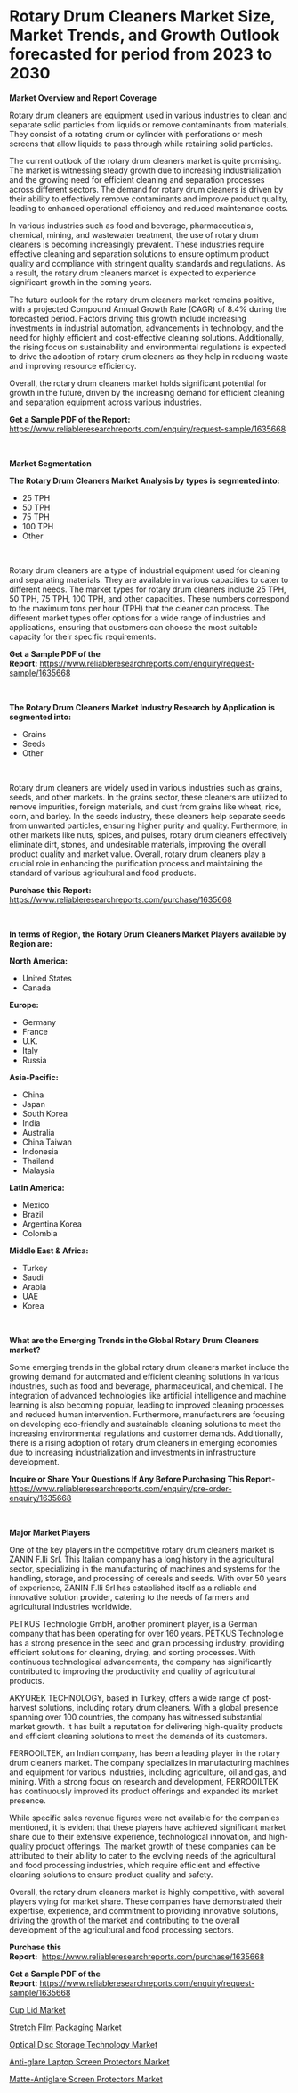 <p><h1>Rotary Drum Cleaners Market Size, Market Trends, and Growth Outlook forecasted for period from 2023 to 2030</h1></p><p><strong>Market Overview and Report Coverage</strong></p>
<p><p>Rotary drum cleaners are equipment used in various industries to clean and separate solid particles from liquids or remove contaminants from materials. They consist of a rotating drum or cylinder with perforations or mesh screens that allow liquids to pass through while retaining solid particles.</p><p>The current outlook of the rotary drum cleaners market is quite promising. The market is witnessing steady growth due to increasing industrialization and the growing need for efficient cleaning and separation processes across different sectors. The demand for rotary drum cleaners is driven by their ability to effectively remove contaminants and improve product quality, leading to enhanced operational efficiency and reduced maintenance costs.</p><p>In various industries such as food and beverage, pharmaceuticals, chemical, mining, and wastewater treatment, the use of rotary drum cleaners is becoming increasingly prevalent. These industries require effective cleaning and separation solutions to ensure optimum product quality and compliance with stringent quality standards and regulations. As a result, the rotary drum cleaners market is expected to experience significant growth in the coming years.</p><p>The future outlook for the rotary drum cleaners market remains positive, with a projected Compound Annual Growth Rate (CAGR) of 8.4% during the forecasted period. Factors driving this growth include increasing investments in industrial automation, advancements in technology, and the need for highly efficient and cost-effective cleaning solutions. Additionally, the rising focus on sustainability and environmental regulations is expected to drive the adoption of rotary drum cleaners as they help in reducing waste and improving resource efficiency.</p><p>Overall, the rotary drum cleaners market holds significant potential for growth in the future, driven by the increasing demand for efficient cleaning and separation equipment across various industries.</p></p>
<p><strong>Get a Sample PDF of the Report:</strong> <a href="https://www.reliableresearchreports.com/enquiry/request-sample/1635668">https://www.reliableresearchreports.com/enquiry/request-sample/1635668</a></p>
<p>&nbsp;</p>
<p><strong>Market Segmentation</strong></p>
<p><strong>The Rotary Drum Cleaners Market Analysis by types is segmented into:</strong></p>
<p><ul><li>25 TPH</li><li>50 TPH</li><li>75 TPH</li><li>100 TPH</li><li>Other</li></ul></p>
<p>&nbsp;</p>
<p><p>Rotary drum cleaners are a type of industrial equipment used for cleaning and separating materials. They are available in various capacities to cater to different needs. The market types for rotary drum cleaners include 25 TPH, 50 TPH, 75 TPH, 100 TPH, and other capacities. These numbers correspond to the maximum tons per hour (TPH) that the cleaner can process. The different market types offer options for a wide range of industries and applications, ensuring that customers can choose the most suitable capacity for their specific requirements.</p></p>
<p><strong>Get a Sample PDF of the Report:</strong>&nbsp;<a href="https://www.reliableresearchreports.com/enquiry/request-sample/1635668">https://www.reliableresearchreports.com/enquiry/request-sample/1635668</a></p>
<p>&nbsp;</p>
<p><strong>The Rotary Drum Cleaners Market Industry Research by Application is segmented into:</strong></p>
<p><ul><li>Grains</li><li>Seeds</li><li>Other</li></ul></p>
<p>&nbsp;</p>
<p><p>Rotary drum cleaners are widely used in various industries such as grains, seeds, and other markets. In the grains sector, these cleaners are utilized to remove impurities, foreign materials, and dust from grains like wheat, rice, corn, and barley. In the seeds industry, these cleaners help separate seeds from unwanted particles, ensuring higher purity and quality. Furthermore, in other markets like nuts, spices, and pulses, rotary drum cleaners effectively eliminate dirt, stones, and undesirable materials, improving the overall product quality and market value. Overall, rotary drum cleaners play a crucial role in enhancing the purification process and maintaining the standard of various agricultural and food products.</p></p>
<p><strong>Purchase this Report:</strong>&nbsp; <a href="https://www.reliableresearchreports.com/purchase/1635668">https://www.reliableresearchreports.com/purchase/1635668</a></p>
<p>&nbsp;</p>
<p><strong>In terms of Region, the Rotary Drum Cleaners Market Players available by Region are:</strong></p>
<p>
    <p> <strong> North America: </strong>
        <ul>
            <li>United States</li>
            <li>Canada</li>
        </ul>
        </p> 
    <p> <strong> Europe: </strong>
        <ul>
            <li>Germany</li>
            <li>France</li>
            <li>U.K.</li>
            <li>Italy</li>
            <li>Russia</li>
        </ul>
        </p> 
    <p> <strong> Asia-Pacific: </strong>
        <ul>
            <li>China</li>
            <li>Japan</li>
            <li>South Korea</li>
            <li>India</li>
            <li>Australia</li>
            <li>China Taiwan</li>
            <li>Indonesia</li>
            <li>Thailand</li>
            <li>Malaysia</li>
        </ul>
        </p> 
    <p> <strong> Latin America: </strong>
        <ul>
            <li>Mexico</li>
            <li>Brazil</li>
            <li>Argentina Korea</li>
            <li>Colombia</li>
        </ul>
        </p> 
    <p> <strong> Middle East & Africa: </strong>
        <ul>
            <li>Turkey</li>
            <li>Saudi</li>
            <li>Arabia</li>
            <li>UAE</li>
            <li>Korea</li>
        </ul>
    </p>
    </p>
<p>&nbsp;</p>
<p><strong>What are the Emerging Trends in the Global Rotary Drum Cleaners market?</strong></p>
<p><p>Some emerging trends in the global rotary drum cleaners market include the growing demand for automated and efficient cleaning solutions in various industries, such as food and beverage, pharmaceutical, and chemical. The integration of advanced technologies like artificial intelligence and machine learning is also becoming popular, leading to improved cleaning processes and reduced human intervention. Furthermore, manufacturers are focusing on developing eco-friendly and sustainable cleaning solutions to meet the increasing environmental regulations and customer demands. Additionally, there is a rising adoption of rotary drum cleaners in emerging economies due to increasing industrialization and investments in infrastructure development.</p></p>
<p><strong>Inquire or Share Your Questions If Any Before Purchasing This Report</strong>- <a href="https://www.reliableresearchreports.com/enquiry/pre-order-enquiry/1635668">https://www.reliableresearchreports.com/enquiry/pre-order-enquiry/1635668</a></p>
<p>&nbsp;</p>
<p><strong>Major Market Players</strong></p>
<p><p>One of the key players in the competitive rotary drum cleaners market is ZANIN F.lli Srl. This Italian company has a long history in the agricultural sector, specializing in the manufacturing of machines and systems for the handling, storage, and processing of cereals and seeds. With over 50 years of experience, ZANIN F.lli Srl has established itself as a reliable and innovative solution provider, catering to the needs of farmers and agricultural industries worldwide.</p><p>PETKUS Technologie GmbH, another prominent player, is a German company that has been operating for over 160 years. PETKUS Technologie has a strong presence in the seed and grain processing industry, providing efficient solutions for cleaning, drying, and sorting processes. With continuous technological advancements, the company has significantly contributed to improving the productivity and quality of agricultural products.</p><p>AKYUREK TECHNOLOGY, based in Turkey, offers a wide range of post-harvest solutions, including rotary drum cleaners. With a global presence spanning over 100 countries, the company has witnessed substantial market growth. It has built a reputation for delivering high-quality products and efficient cleaning solutions to meet the demands of its customers.</p><p>FERROOILTEK, an Indian company, has been a leading player in the rotary drum cleaners market. The company specializes in manufacturing machines and equipment for various industries, including agriculture, oil and gas, and mining. With a strong focus on research and development, FERROOILTEK has continuously improved its product offerings and expanded its market presence.</p><p>While specific sales revenue figures were not available for the companies mentioned, it is evident that these players have achieved significant market share due to their extensive experience, technological innovation, and high-quality product offerings. The market growth of these companies can be attributed to their ability to cater to the evolving needs of the agricultural and food processing industries, which require efficient and effective cleaning solutions to ensure product quality and safety.</p><p>Overall, the rotary drum cleaners market is highly competitive, with several players vying for market share. These companies have demonstrated their expertise, experience, and commitment to providing innovative solutions, driving the growth of the market and contributing to the overall development of the agricultural and food processing sectors.</p></p>
<p><strong>Purchase this Report:</strong>&nbsp;&nbsp;<a href="https://www.reliableresearchreports.com/purchase/1635668">https://www.reliableresearchreports.com/purchase/1635668</a></p>
<p></p>
<p><strong>Get a Sample PDF of the Report:</strong>&nbsp;<a href="https://www.reliableresearchreports.com/enquiry/request-sample/1635668">https://www.reliableresearchreports.com/enquiry/request-sample/1635668</a></p>
<p><p><a href="https://medium.com/@ginawindler1965/decoding-cup-lid-market-metrics-market-share-trends-and-growth-patterns-42018c09230c">Cup Lid Market</a></p><p><a href="https://medium.com/@isidrowolff1966/stretch-film-packaging-nbsp-market-focuses-on-market-share-size-and-projected-forecast-till-2030-9c7061589aa5">Stretch Film Packaging Market</a></p><p><a href="https://www.linkedin.com/pulse/optical-disc-storage-technology-market-size-share-global-1zdkf/">Optical Disc Storage Technology Market</a></p><p><a href="https://www.linkedin.com/pulse/anti-glare-laptop-screen-protectors-market-size-share-17mic/">Anti-glare Laptop Screen Protectors Market</a></p><p><a href="https://www.linkedin.com/pulse/decoding-matte-antiglare-screen-protectors-market-deep-erzec/">Matte-Antiglare Screen Protectors Market</a></p></p>